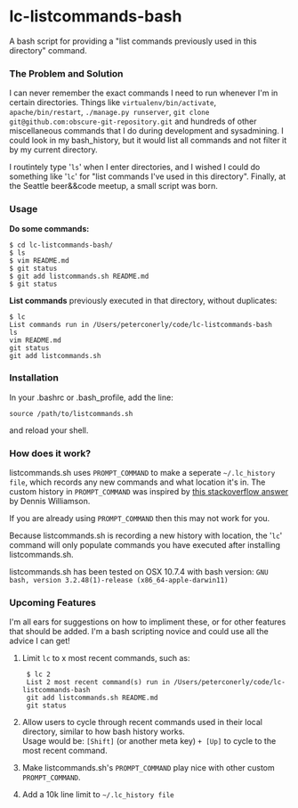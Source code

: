 lc-listcommands-bash
====================

A bash script for providing a "list commands previously used in this directory" command.

### The Problem and Solution

I can never remember the exact commands I need to run whenever I'm in certain directories.  Things like `virtualenv/bin/activate`, `apache/bin/restart`, `./manage.py runserver`, `git clone git@github.com:obscure-git-repository.git` and hundreds of other miscellaneous commands that I do during development and sysadmining.  I could look in my bash\_history, but it would list all commands and not filter it by my current directory.

I routintely type '`ls`' when I enter directories, and I wished I could do something like '`lc`' for "list commands I've used in this directory".  Finally, at the Seattle beer&&code meetup, a small script was born.

### Usage

**Do some commands:**

	$ cd lc-listcommands-bash/
	$ ls
	$ vim README.md
	$ git status
	$ git add listcommands.sh README.md
	$ git status

**List commands** previously executed in that directory, without duplicates:

	$ lc
	List commands run in /Users/peterconerly/code/lc-listcommands-bash
	ls
	vim README.md
	git status
	git add listcommands.sh


### Installation

In your .bashrc or .bash_profile, add the line:

	source /path/to/listcommands.sh

and reload your shell.

### How does it work?

listcommands.sh uses `PROMPT_COMMAND` to make a seperate `~/.lc_history file`, which records any new commands and what location it's in.  The custom history in `PROMPT_COMMAND` was inspired by [this stackoverflow answer](http://stackoverflow.com/a/948515/564872) by Dennis Williamson.

If you are already using `PROMPT_COMMAND` then this may not work for you.

Because listcommands.sh is recording a new history with location, the '`lc`' command will only populate commands you have executed after installing listcommands.sh.

listcommands.sh has been tested on OSX 10.7.4 with bash version: `GNU bash, version 3.2.48(1)-release (x86_64-apple-darwin11)`

### Upcoming Features

I'm all ears for suggestions on how to impliment these, or for other features that should be added.  I'm a bash scripting novice and could use all the advice I can get!

1. Limit `lc` to x most recent commands, such as:

		
		$ lc 2
		List 2 most recent command(s) run in /Users/peterconerly/code/lc-listcommands-bash
		git add listcommands.sh README.md
		git status
		

2. Allow users to cycle through recent commands used in their local directory, similar to how bash history works.  
Usage would be: `[Shift]` (or another meta key) `+ [Up]` to cycle to the most recent command.

3. Make listcommands.sh's `PROMPT_COMMAND` play nice with other custom `PROMPT_COMMAND`.

4. Add a 10k line limit to `~/.lc_history file`
